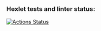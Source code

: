 ### Hexlet tests and linter status:
[![Actions Status](https://github.com/a-silanov/frontend-project-11/workflows/hexlet-check/badge.svg)](https://github.com/a-silanov/frontend-project-11/actions)